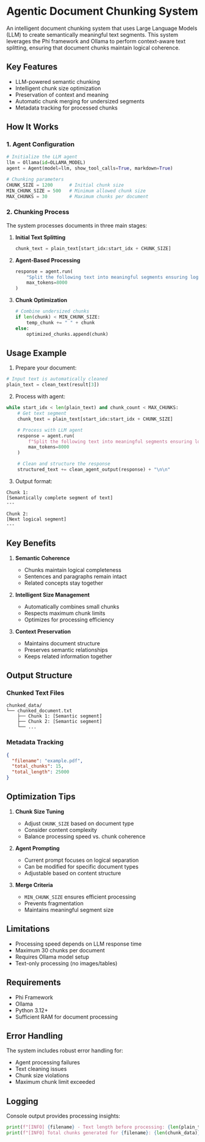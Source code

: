 # Agentic Document Chunking System

An intelligent document chunking system that uses Large Language Models (LLM) to create semantically meaningful text segments. This system leverages the Phi framework and Ollama to perform context-aware text splitting, ensuring that document chunks maintain logical coherence.

## Key Features

- LLM-powered semantic chunking
- Intelligent chunk size optimization
- Preservation of context and meaning
- Automatic chunk merging for undersized segments
- Metadata tracking for processed chunks

## How It Works

### 1. Agent Configuration

```python
# Initialize the LLM agent
llm = Ollama(id=OLLAMA_MODEL)
agent = Agent(model=llm, show_tool_calls=True, markdown=True)

# Chunking parameters
CHUNK_SIZE = 1200      # Initial chunk size
MIN_CHUNK_SIZE = 500   # Minimum allowed chunk size
MAX_CHUNKS = 30        # Maximum chunks per document
```

### 2. Chunking Process

The system processes documents in three main stages:

1. **Initial Text Splitting**

   ```python
   chunk_text = plain_text[start_idx:start_idx + CHUNK_SIZE]
   ```

2. **Agent-Based Processing**

   ```python
   response = agent.run(
       "Split the following text into meaningful segments ensuring logical separation:\n{chunk_text}",
       max_tokens=8000
   )
   ```

3. **Chunk Optimization**
   ```python
   # Combine undersized chunks
   if len(chunk) < MIN_CHUNK_SIZE:
       temp_chunk += " " + chunk
   else:
       optimized_chunks.append(chunk)
   ```

## Usage Example

1. Prepare your document:

```python
# Input text is automatically cleaned
plain_text = clean_text(result[3])
```

2. Process with agent:

```python
while start_idx < len(plain_text) and chunk_count < MAX_CHUNKS:
    # Get text segment
    chunk_text = plain_text[start_idx:start_idx + CHUNK_SIZE]

    # Process with LLM agent
    response = agent.run(
        f"Split the following text into meaningful segments ensuring logical separation:\n{chunk_text}",
        max_tokens=8000
    )

    # Clean and structure the response
    structured_text += clean_agent_output(response) + "\n\n"
```

3. Output format:

```text
Chunk 1:
[Semantically complete segment of text]
---

Chunk 2:
[Next logical segment]
---
```

## Key Benefits

1. **Semantic Coherence**

   - Chunks maintain logical completeness
   - Sentences and paragraphs remain intact
   - Related concepts stay together

2. **Intelligent Size Management**

   - Automatically combines small chunks
   - Respects maximum chunk limits
   - Optimizes for processing efficiency

3. **Context Preservation**
   - Maintains document structure
   - Preserves semantic relationships
   - Keeps related information together

## Output Structure

### Chunked Text Files

```
chunked_data/
└── chunked_document.txt
    ├── Chunk 1: [Semantic segment]
    ├── Chunk 2: [Semantic segment]
    └── ...
```

### Metadata Tracking

```json
{
  "filename": "example.pdf",
  "total_chunks": 15,
  "total_length": 25000
}
```

## Optimization Tips

1. **Chunk Size Tuning**

   - Adjust `CHUNK_SIZE` based on document type
   - Consider content complexity
   - Balance processing speed vs. chunk coherence

2. **Agent Prompting**

   - Current prompt focuses on logical separation
   - Can be modified for specific document types
   - Adjustable based on content structure

3. **Merge Criteria**
   - `MIN_CHUNK_SIZE` ensures efficient processing
   - Prevents fragmentation
   - Maintains meaningful segment size

## Limitations

- Processing speed depends on LLM response time
- Maximum 30 chunks per document
- Requires Ollama model setup
- Text-only processing (no images/tables)

## Requirements

- Phi Framework
- Ollama
- Python 3.12+
- Sufficient RAM for document processing

## Error Handling

The system includes robust error handling for:

- Agent processing failures
- Text cleaning issues
- Chunk size violations
- Maximum chunk limit exceeded

## Logging

Console output provides processing insights:

```python
print(f"[INFO] {filename} - Text length before processing: {len(plain_text)}")
print(f"[INFO] Total chunks generated for {filename}: {len(chunk_data)}")
```
